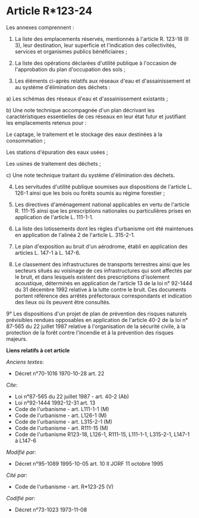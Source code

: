 # Article R*123-24

Les annexes comprennent :

1. La liste des emplacements réservés, mentionnés à l'article R. 123-18 (II 3), leur destination, leur superficie et
l'indication des collectivités, services et organismes publics bénéficiaires ;

2. La liste des opérations déclarées d'utilité publique à l'occasion de l'approbation du plan d'occupation des sols ;

3. Les éléments ci-après relatifs aux réseaux d'eau et d'assainissement et au système d'élimination des déchets :

a) Les schémas des réseaux d'eau et d'assainissement existants ;

b) Une note technique accompagnée d'un plan décrivant les caractéristiques essentielles de ces réseaux en leur état futur et
justifiant les emplacements retenus pour :

Le captage, le traitement et le stockage des eaux destinées à la consommation ;

Les stations d'épuration des eaux usées ;

Les usines de traitement des déchets ;

c) Une note technique traitant du système d'élimination des déchets.

4. Les servitudes d'utilité publique soumises aux dispositions de l'article L. 126-1 ainsi que les bois ou forêts soumis au
régime forestier ;

5. Les directives d'aménagement national applicables en vertu de l'article R. 111-15 ainsi que les prescriptions nationales
ou particulières prises en application de l'article L. 111-1-1.

6. La liste des lotissements dont les règles d'urbanisme ont été maintenues en application de l'alinéa 2 de l'article L.
315-2-1.

7. Le plan d'exposition au bruit d'un aérodrome, établi en application des articles L. 147-1 à L. 147-6.

8. Le classement des infrastructures de transports terrestres ainsi que les secteurs situés au voisinage de ces
infrastructures qui sont affectés par le bruit, et dans lesquels existent des prescriptions d'isolement acoustique,
déterminés en application de l'article 13 de la loi n° 92-1444 du 31 décembre 1992 relative à la lutte contre le bruit. Ces
documents portent référence des arrêtés préfectoraux correspondants et indication des lieux où ils peuvent être consultés.

9° Les dispositions d'un projet de plan de prévention des risques naturels prévisibles rendues opposables en application de
l'article 40-2 de la loi n° 87-565 du 22 juillet 1987 relative à l'organisation de la sécurité civile, à la protection de la
forêt contre l'incendie et à la prévention des risques majeurs.

**Liens relatifs à cet article**

_Anciens textes_:

  - Décret n°70-1016 1970-10-28 art. 22

_Cite_:

  - Loi n°87-565 du 22 juillet 1987 - art. 40-2 (Ab)
  - Loi n°92-1444 1992-12-31 art. 13
  - Code de l'urbanisme - art. L111-1-1 (M)
  - Code de l'urbanisme - art. L126-1 (M)
  - Code de l'urbanisme - art. L315-2-1 (M)
  - Code de l'urbanisme - art. R111-15 (M)
  - Code de l'urbanisme R123-18, L126-1, R111-15, L111-1-1, L315-2-1, L147-1 à L147-6

_Modifié par_:

  - Décret n°95-1089 1995-10-05 art. 10 II JORF 11 octobre 1995

_Cité par_:

  - Code de l'urbanisme - art. R*123-25 (V)

_Codifié par_:

  - Décret n°73-1023 1973-11-08
